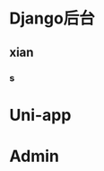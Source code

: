 <!--
 * @Author: 邹洋
 * @Date: 2022-01-06 13:11:52
 * @Email: 2810201146@qq.com
 * @LastEditors:  
 * @LastEditTime: 2022-01-06 13:19:48
 * @Description: 
-->
# Django后台
## xian
### s
# Uni-app

# Admin